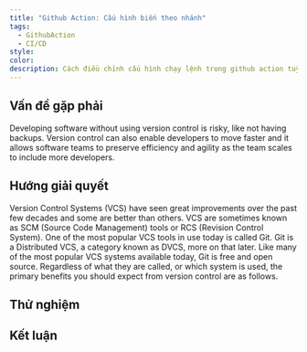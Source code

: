 ```yaml
---
title: "Github Action: Cấu hình biến theo nhánh"
tags:
  - GithubAction
  - CI/CD
style: 
color: 
description: Cách điều chỉnh cấu hình chạy lệnh trong github action tuỳ theo nhánh đang chạy
---
```


## Vấn đề gặp phải

Developing software without using version control is risky, like not having backups. Version control can also enable developers to move faster and it allows software teams to preserve efficiency and agility as the team scales to include more developers.

## Hướng giải quyết

Version Control Systems (VCS) have seen great improvements over the past few decades and some are better than others. VCS are sometimes known as SCM (Source Code Management) tools or RCS (Revision Control System). One of the most popular VCS tools in use today is called Git. Git is a Distributed VCS, a category known as DVCS, more on that later. Like many of the most popular VCS systems available today, Git is free and open source. Regardless of what they are called, or which system is used, the primary benefits you should expect from version control are as follows.

## Thử nghiệm

## Kết luận